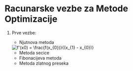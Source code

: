 # Racunarske vezbe za Metode Optimizacije

1. Prve vezbe:
	* Njutnova metoda
	<img src="https://latex.codecogs.com/gif.latex?f'(x0)&space;=&space;\frac{f(x_{0})}{(x_{1}&space;-&space;x_{0})}" title="f'(x0) = \frac{f(x_{0})}{(x_{1} - x_{0})}" />
	
	* Metoda secice
	* Fibonacijeva metoda
	* Metoda zlatnog preseka
